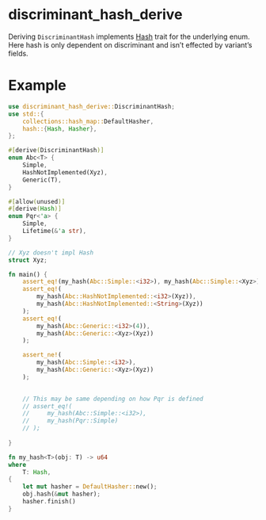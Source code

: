 # discriminant_hash_derive

Deriving `DiscriminantHash` implements [Hash](https://doc.rust-lang.org/std/hash/trait.Hash.html) trait for the underlying enum.
Here hash is only dependent on discriminant and isn’t effected by variant’s fields.

# Example

```rust
use discriminant_hash_derive::DiscriminantHash;
use std::{
    collections::hash_map::DefaultHasher,
    hash::{Hash, Hasher},
};

#[derive(DiscriminantHash)]
enum Abc<T> {
    Simple,
    HashNotImplemented(Xyz),
    Generic(T),
}

#[allow(unused)]
#[derive(Hash)]
enum Pqr<'a> {
    Simple,
    Lifetime(&'a str),
}

// Xyz doesn't impl Hash
struct Xyz;

fn main() {
    assert_eq!(my_hash(Abc::Simple::<i32>), my_hash(Abc::Simple::<Xyz>));
    assert_eq!(
        my_hash(Abc::HashNotImplemented::<i32>(Xyz)),
        my_hash(Abc::HashNotImplemented::<String>(Xyz))
    );
    assert_eq!(
        my_hash(Abc::Generic::<i32>(4)),
        my_hash(Abc::Generic::<Xyz>(Xyz))
    );

    assert_ne!(
        my_hash(Abc::Simple::<i32>),
        my_hash(Abc::Generic::<Xyz>(Xyz))
    );

     
    // This may be same depending on how Pqr is defined
    // assert_eq!(
    //     my_hash(Abc::Simple::<i32>),
    //     my_hash(Pqr::Simple)
    // );
     
}

fn my_hash<T>(obj: T) -> u64
where
    T: Hash,
{
    let mut hasher = DefaultHasher::new();
    obj.hash(&mut hasher);
    hasher.finish()
}
```
